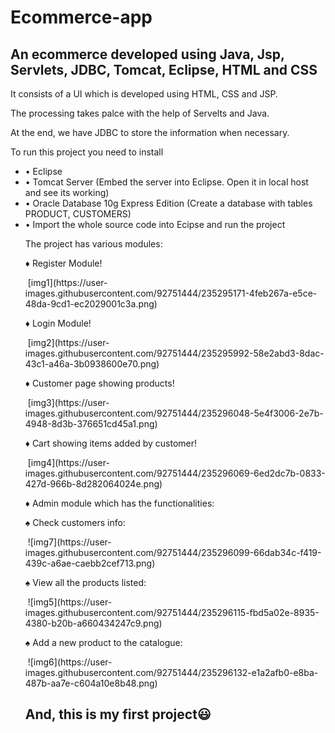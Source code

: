 # Ecommerce-app
<h2>An ecommerce developed using Java, Jsp, Servlets, JDBC, Tomcat, Eclipse, HTML and CSS</h2>
<p>It consists of a UI which is developed using HTML, CSS and JSP.</p>
</p>The processing takes palce with the help of Servelts and Java. </p>
<p>At the end, we have JDBC to store the information when necessary. </p>
<p>To run this project you need to install</p>
<ul>

<li>&#x2022; Eclipse</li>
<li>&#x2022; Tomcat Server (Embed the server into Eclipse. Open it in local host and see its working)</li>
<li>&#x2022; Oracle Database 10g Express Edition (Create a database with tables PRODUCT, CUSTOMERS)</li>
<li>&#x2022; Import the whole source code into Ecipse and run the project</li>
<p>The project has various modules: </p>
<p>&#9830; Register Module!</p>
&nbsp;[img1](https://user-images.githubusercontent.com/92751444/235295171-4feb267a-e5ce-48da-9cd1-ec2029001c3a.png)
<p>&#9830; Login Module!</p>
&nbsp;[img2](https://user-images.githubusercontent.com/92751444/235295992-58e2abd3-8dac-43c1-a46a-3b0938600e70.png)
<p>&#9830; Customer page showing products!</p>
&nbsp;[img3](https://user-images.githubusercontent.com/92751444/235296048-5e4f3006-2e7b-4948-8d3b-376651cd45a1.png)
<p>&#9830; Cart showing items added by customer!</p>
&nbsp;[img4](https://user-images.githubusercontent.com/92751444/235296069-6ed2dc7b-0833-427d-966b-8d282064024e.png)
<p>&#9830; Admin module which has the functionalities:</p>
 <p>&#9824; Check customers info:</p>
  &nbsp;![img7](https://user-images.githubusercontent.com/92751444/235296099-66dab34c-f419-439c-a6ae-caebb2cef713.png)
 <p>&#9824; View all the products listed:</p>
  &nbsp;![img5](https://user-images.githubusercontent.com/92751444/235296115-fbd5a02e-8935-4380-b20b-a660434247c9.png)
 <p>&#9824; Add a new product to the catalogue:</p>
  &nbsp;![img6](https://user-images.githubusercontent.com/92751444/235296132-e1a2afb0-e8ba-487b-aa7e-c604a10e8b48.png)
<h2>And, this is my first project😃</h2>
